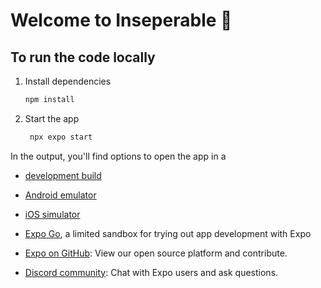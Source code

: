 # Welcome to Inseperable 👋

## To run the code locally

1. Install dependencies

   ```bash
   npm install
   ```

2. Start the app

   ```bash
    npx expo start
   ```

In the output, you'll find options to open the app in a

- [development build](https://docs.expo.dev/develop/development-builds/introduction/)
- [Android emulator](https://docs.expo.dev/workflow/android-studio-emulator/)
- [iOS simulator](https://docs.expo.dev/workflow/ios-simulator/)
- [Expo Go](https://expo.dev/go), a limited sandbox for trying out app development with Expo



- [Expo on GitHub](https://github.com/expo/expo): View our open source platform and contribute.
- [Discord community](https://chat.expo.dev): Chat with Expo users and ask questions.
